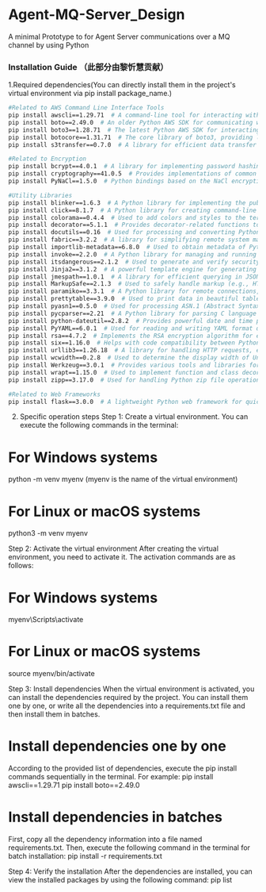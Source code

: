 # Agent-MQ-Server_Design
A minimal Prototype to for Agent Server communications over a MQ channel by using Python

### Installation Guide （此部分由黎忻慧贡献）
1.Required dependencies(You can directly install them in the project's virtual environment via pip install package_name.)
```bash
#Related to AWS Command Line Interface Tools
pip install awscli==1.29.71  # A command-line tool for interacting with Amazon Web Services (AWS)
pip install boto==2.49.0  # An older Python AWS SDK for communicating with AWS services
pip install boto3==1.28.71  # The latest Python AWS SDK for interacting with AWS services (e.g., S3, EC2, etc.)
pip install botocore==1.31.71  # The core library of boto3, providing low-level communication with AWS services
pip install s3transfer==0.7.0  # A library for efficient data transfer between local storage and Amazon S3

#Related to Encryption
pip install bcrypt==4.0.1  # A library for implementing password hashing to enhance password storage security
pip install cryptography==41.0.5  # Provides implementations of common encryption algorithms, such as symmetric and asymmetric encryption
pip install PyNaCl==1.5.0  # Python bindings based on the NaCl encryption library for secure encryption, signing, etc.

#Utility Libraries
pip install blinker==1.6.3  # A Python library for implementing the publish-subscribe pattern to decouple communication between code components
pip install click==8.1.7  # A Python library for creating command-line interfaces, facilitating the building of user-friendly command-line tools
pip install colorama==0.4.4  # Used to add colors and styles to the terminal for more readable output
pip install decorator==5.1.1  # Provides decorator-related functions to modify the behavior of functions or classes
pip install docutils==0.16  # Used for processing and converting Python documentation, such as converting reStructuredText to other formats
pip install fabric==3.2.2  # A library for simplifying remote system management and deployment tasks
pip install importlib-metadata==6.8.0  # Used to obtain metadata of Python packages at runtime
pip install invoke==2.2.0  # A Python library for managing and running tasks, similar to the make tool
pip install itsdangerous==2.1.2  # Used to generate and verify security tokens, often for session management in web applications
pip install Jinja2==3.1.2  # A powerful template engine for generating dynamic text, such as HTML pages
pip install jmespath==1.0.1  # A library for efficient querying in JSON data
pip install MarkupSafe==2.1.3  # Used to safely handle markup (e.g., HTML, XML) in web applications
pip install paramiko==3.3.1  # A Python library for remote connections, command execution, and file transfer via the SSH protocol
pip install prettytable==3.9.0  # Used to print data in beautiful table format for improved output display
pip install pyasn1==0.5.0  # Used for processing ASN.1 (Abstract Syntax Notation One) data, applied in scenarios like network protocols
pip install pycparser==2.21  # A Python library for parsing C language syntax, applicable for code analysis
pip install python-dateutil==2.8.2  # Provides powerful date and time processing functions, extending the datetime functionality of the Python standard library
pip install PyYAML==6.0.1  # Used for reading and writing YAML format data in Python
pip install rsa==4.7.2  # Implements the RSA encryption algorithm for encryption, decryption, signing, and verification
pip install six==1.16.0  # Helps with code compatibility between Python 2 and Python 3
pip install urllib3==1.26.18  # A library for handling HTTP requests, enhancing the urllib functionality of the Python standard library
pip install wcwidth==0.2.8  # Used to determine the display width of Unicode characters in the terminal
pip install Werkzeug==3.0.1  # Provides various tools and libraries for Python web development, serving as the foundation for frameworks like Flask
pip install wrapt==1.15.0  # Used to implement function and class decoration, proxying, etc.
pip install zipp==3.17.0  # Used for handling Python zip file operations, providing an interface to access zip files

#Related to Web Frameworks
pip install flask==3.0.0  # A lightweight Python web framework for quickly building web applications
```
2. Specific operation steps
Step 1: Create a virtual environment. You can execute the following commands in the terminal:
# For Windows systems
python -m venv myenv  (myenv is the name of the virtual environment)
# For Linux or macOS systems
python3 -m venv myenv

Step 2: Activate the virtual environment
After creating the virtual environment, you need to activate it. The activation commands are as follows:
# For Windows systems
myenv\Scripts\activate
# For Linux or macOS systems
source myenv/bin/activate

Step 3: Install dependencies
When the virtual environment is activated, you can install the dependencies required by the project. You can install them one by one, or write all the dependencies into a requirements.txt file and then install them in batches.
# Install dependencies one by one
According to the provided list of dependencies, execute the pip install commands sequentially in the terminal. For example:
pip install awscli==1.29.71
pip install boto==2.49.0
# Install dependencies in batches
First, copy all the dependency information into a file named requirements.txt. Then, execute the following command in the terminal for batch installation:
pip install -r requirements.txt

Step 4: Verify the installation
After the dependencies are installed, you can view the installed packages by using the following command:
pip list 
